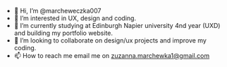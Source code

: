 - 👋 Hi, I’m @marcheweczka007
- 👀 I’m interested in UX, design and coding.
- 🌱 I’m currently studying at Edinburgh Napier university 4nd year (UXD) and building my portfolio website.
- 💞️ I’m looking to collaborate on design/ux projects and improve my coding.
- 📫 How to reach me email me on zuzanna.marchewka1@gmail.com

<!---
marcheweczka007/marcheweczka007 is a ✨ special ✨ repository because its `README.md` (this file) appears on your GitHub profile.
You can click the Preview link to take a look at your changes.
--->
